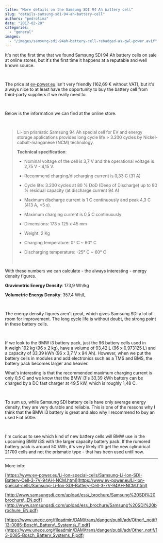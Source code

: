 ```yaml
---
title: "More details on the Samsung SDI 94 Ah battery cell"
slug: "details-samsung-sdi-94-ah-battery-cell"
authors: "pedrolima"
date: "2017-02-20"
categories: 
  - "general"
images: 
  - "/images/samsung-sdi-94ah-battery-cell-rebadged-as-gwl-power.avif"
---
```


It's not the first time that we found Samsung SDI 94 Ah battery cells on sale at online stores, but it's the first time it happens at a reputable and well known source.

 

The price at [ev-power.eu](https://www.ev-power.eu/Li-Ion-special-cells/Samsung-Li-Ion-SDI-Battery-Cell-3-7V-94AH-NCM.html) isn't very friendly (162,69 € without VAT), but it's always nice to at least have the opportunity to buy the battery cell from third-party suppliers if we really need to.

 

Below is the information we can find at the online store.

 

> Li-Ion prismatic Samsung 94 Ah special cell for EV and energy storage applications provides long cycle life > 3.200 cycles by Nickel-cobalt-manganese (NCM) technology.
> 
> **Technical specification**:
> 
> - Nominal voltage of the cell is 3,7 V and the operational voltage is 2,75 V - 4,15 V.
> 
> - Recommend charging/discharging current is 0,33 C (31 A)
> 
> - Cycle life: 3.200 cycles at 80 % DoD (Deep of Discharge) up to 80 % residual capacity (at discharge current 94 A)
> 
> - Maximum discharge current is 1 C continuously and peak 4,3 C (413 A, <5 s).
> 
> - Maximum charging current is 0,5 C continuously
> 
> - Dimensions: 173 x 125 x 45 mm
> 
> - Weight: 2 Kg
> 
> - Charging temperature: 0° C ~ 60° C
> 
> - Discharging temperature: -25° C ~ 60° C
> 
>  

With these numbers we can calculate - the always interesting - energy density figures.

**Gravimetric Energy Density**: 173,9 Wh/kg

**Volumetric Energy Density**: 357,4 Wh/L

 

The energy density figures aren't great, which gives Samsung SDI a lot of room for improvement. The long cycle life is without doubt, the strong point in these battery cells.

 

If we look to the BMW i3 battery pack, just the 96 battery cells used in it weigh 192 kg (96 x 2 kg), have a volume of 93,42 L (96 x 0,973125 L) and a capacity of 33,39 kWh (96 x 3,7 V x 94 Ah). However, when we put the battery cells in modules and add electronics such as a TMS and BMS, the battery pack becomes larger and heavier.

What's interesting is that the recommended maximum charging current is only 0,5 C and we know that the BMW i3's 33,39 kWh battery can be charged by a DC fast charger at 49,5 kW, which is roughly 1,48 C.

 

To sum up, while Samsung SDI battery cells have only average energy density, they are very durable and reliable. This is one of the reasons why I think that the BMW i3 battery is great and also why I recommend to buy an used Fiat 500e.

 

I'm curious to see which kind of new battery cells will BMW use in the upcoming BMW i3S with the larger capacity battery pack. If the rumored battery pack is around 50 kWh, it's very likely it'll get the new cylindrical 21700 cells and not the prismatic type - that has been used until now.

---

More info:

[https://www.ev-power.eu/Li-Ion-special-cells/Samsung-Li-Ion-SDI-Battery-Cell-3-7V-94AH-NCM.html](https://www.ev-power.eu/Li-Ion-special-cells/Samsung-Li-Ion-SDI-Battery-Cell-3-7V-94AH-NCM.html)

[http://www.samsungsdi.com/upload/ess\_brochure/Samsung%20SDI%20brochure\_EN.pdf](http://www.samsungsdi.com/upload/ess_brochure/Samsung%20SDI%20brochure_EN.pdf)

[https://www.unece.org/fileadmin/DAM/trans/danger/publi/adr/Other\_notif/13-0085-Bosch\_Battery\_Systems\_F.pdf](https://www.unece.org/fileadmin/DAM/trans/danger/publi/adr/Other_notif/13-0085-Bosch_Battery_Systems_F.pdf)

